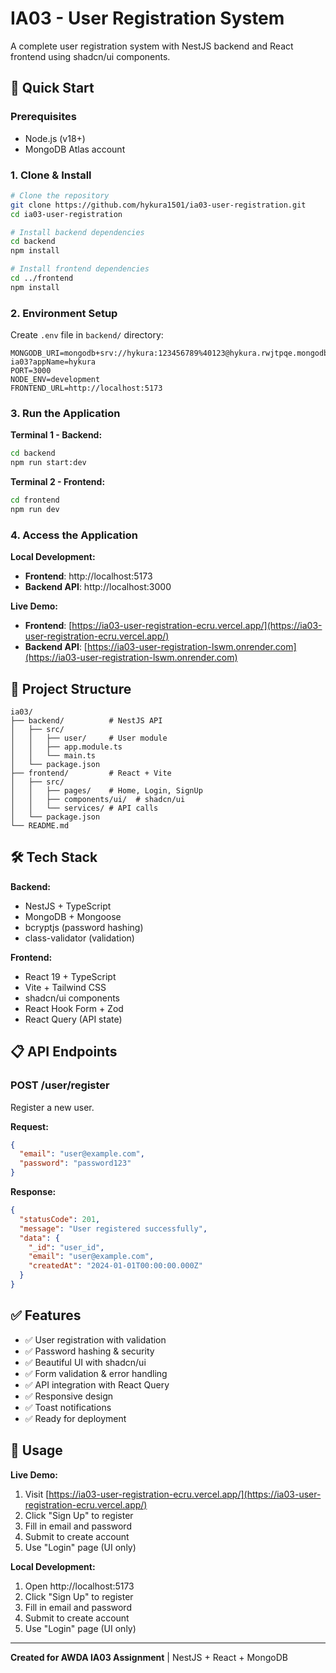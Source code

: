 # IA03 - User Registration System

A complete user registration system with NestJS backend and React frontend using shadcn/ui components.

## 🚀 Quick Start

### Prerequisites
- Node.js (v18+)
- MongoDB Atlas account

### 1. Clone & Install

```bash
# Clone the repository
git clone https://github.com/hykura1501/ia03-user-registration.git
cd ia03-user-registration

# Install backend dependencies
cd backend
npm install

# Install frontend dependencies
cd ../frontend
npm install
```

### 2. Environment Setup

Create `.env` file in `backend/` directory:

```env
MONGODB_URI=mongodb+srv://hykura:123456789%40123@hykura.rwjtpqe.mongodb.net/awad-ia03?appName=hykura
PORT=3000
NODE_ENV=development
FRONTEND_URL=http://localhost:5173
```

### 3. Run the Application

**Terminal 1 - Backend:**
```bash
cd backend
npm run start:dev
```

**Terminal 2 - Frontend:**
```bash
cd frontend
npm run dev
```

### 4. Access the Application

**Local Development:**
- **Frontend**: http://localhost:5173
- **Backend API**: http://localhost:3000

**Live Demo:**
- **Frontend**: [https://ia03-user-registration-ecru.vercel.app/](https://ia03-user-registration-ecru.vercel.app/)
- **Backend API**: [https://ia03-user-registration-lswm.onrender.com](https://ia03-user-registration-lswm.onrender.com)

## 📁 Project Structure

```
ia03/
├── backend/          # NestJS API
│   ├── src/
│   │   ├── user/     # User module
│   │   ├── app.module.ts
│   │   └── main.ts
│   └── package.json
├── frontend/         # React + Vite
│   ├── src/
│   │   ├── pages/    # Home, Login, SignUp
│   │   ├── components/ui/  # shadcn/ui
│   │   └── services/ # API calls
│   └── package.json
└── README.md
```

## 🛠️ Tech Stack

**Backend:**
- NestJS + TypeScript
- MongoDB + Mongoose
- bcryptjs (password hashing)
- class-validator (validation)

**Frontend:**
- React 19 + TypeScript
- Vite + Tailwind CSS
- shadcn/ui components
- React Hook Form + Zod
- React Query (API state)

## 📋 API Endpoints

### POST /user/register
Register a new user.

**Request:**
```json
{
  "email": "user@example.com",
  "password": "password123"
}
```

**Response:**
```json
{
  "statusCode": 201,
  "message": "User registered successfully",
  "data": {
    "_id": "user_id",
    "email": "user@example.com",
    "createdAt": "2024-01-01T00:00:00.000Z"
  }
}
```

## ✅ Features

- ✅ User registration with validation
- ✅ Password hashing & security
- ✅ Beautiful UI with shadcn/ui
- ✅ Form validation & error handling
- ✅ API integration with React Query
- ✅ Responsive design
- ✅ Toast notifications
- ✅ Ready for deployment

## 📝 Usage

**Live Demo:**
1. Visit [https://ia03-user-registration-ecru.vercel.app/](https://ia03-user-registration-ecru.vercel.app/)
2. Click "Sign Up" to register
3. Fill in email and password
4. Submit to create account
5. Use "Login" page (UI only)

**Local Development:**
1. Open http://localhost:5173
2. Click "Sign Up" to register
3. Fill in email and password
4. Submit to create account
5. Use "Login" page (UI only)

---

**Created for AWDA IA03 Assignment** | NestJS + React + MongoDB